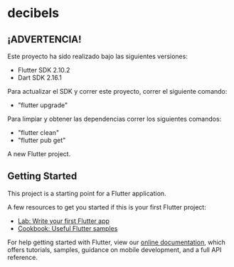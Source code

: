 # decibels

## ¡ADVERTENCIA!

Este proyecto ha sido realizado bajo las siguientes versiones:

- Flutter SDK 2.10.2
- Dart SDK 2.16.1

Para actualizar el SDK y correr este proyecto, correr el siguiente comando:

- "flutter upgrade"

Para limpiar y obtener las dependencias correr los siguientes comandos:

- "flutter clean"
- "flutter pub get"

A new Flutter project.

## Getting Started

This project is a starting point for a Flutter application.

A few resources to get you started if this is your first Flutter project:

- [Lab: Write your first Flutter app](https://flutter.dev/docs/get-started/codelab)
- [Cookbook: Useful Flutter samples](https://flutter.dev/docs/cookbook)

For help getting started with Flutter, view our
[online documentation](https://flutter.dev/docs), which offers tutorials,
samples, guidance on mobile development, and a full API reference.
